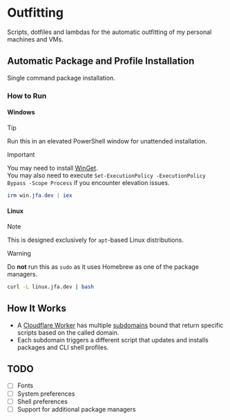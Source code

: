 # Outfitting

Scripts, dotfiles and lambdas for the automatic outfitting of my personal machines and VMs.

## Automatic Package and Profile Installation

Single command package installation.

### How to Run

#### Windows

> [!TIP]
> Run this in an elevated PowerShell window for unattended installation.

> [!IMPORTANT]
> You may need to install [WinGet](https://learn.microsoft.com/en-us/windows/package-manager/winget/#install-winget).  
> You may also need to execute `Set-ExecutionPolicy -ExecutionPolicy Bypass -Scope Process` if you encounter elevation issues.  

```powershell
irm win.jfa.dev | iex
```

#### Linux

> [!NOTE]
> This is designed exclusively for `apt`-based Linux distributions.

> [!WARNING]
> Do **not** run this as `sudo` as it uses Homebrew as one of the package managers.

```bash
curl -L linux.jfa.dev | bash
```

## How It Works

* A [Cloudflare Worker](/cloudflare/src/index.ts) has multiple [subdomains](/cloudflare/wrangler.toml) bound that return specific scripts based on the called domain.
* Each subdomain triggers a different script that updates and installs packages and CLI shell profiles.

## TODO

* [ ] Fonts
* [ ] System preferences
* [ ] Shell preferences
* [ ] Support for additional package managers
